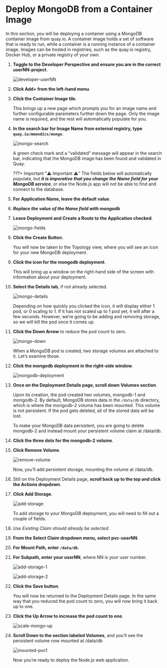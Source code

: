 # Deploy MongoDB from a Container Image

In this section, you will be deploying a container using a MongoDB container image from quay.io. A container image holds a set of software that is ready to run, while a container is a running instance of a container image. Images can be hosted in registries, such as the quay.io registry, Docker Hub, or a private registry of your own.

1. **Toggle to the Developer Perspective and ensure you are in the correct userNN-project**.

    ![developer-userNN](../images/developer-userNN.png)

1. **Click Add+ from the left-hand menu**.

1. **Click the Container Image tile**.

    This brings up a new page which prompts you for an image name and further configurable parameters further down the page. Only the image name is required, and the rest will automatically populate for you.

1. **In the search bar for Image Name from external registry, type `quay.io/mmondics/mongo`**.

    ![mongo-search](../images/mongo-search.png)

    A green check mark and a “validated” message will appear in the search bar, indicating that the MongoDB image has been found and validated in Quay.

    ???+ Important ":warning: Important :warning:"
        The fields below will automatically populate, but ***it is imperative that you change the Name field for your MongoDB service***, or else the Node.js app will not be able to find and connect to the database.

1. **For Application Name, leave the default value**.

1. ***Replace the value of the Name field with mongodb***

1. **Leave Deployment and Create a Route to the Application checked**.

    ![mongo-fields](../images/mongo-fields.png)

1. **Click the Create Button**.

    You will now be taken to the Topology view, where you will see an icon for your new MongoDB deployment.

1. **Click the icon for the mongodb deployment**.

    This will bring up a window on the right-hand side of the screen with information about your deployment.

1. **Select the Details tab**, if not already selected.

    ![mongo-details](../images/mongo-details.png)

    Depending on how quickly you clicked the icon, it will display either 1 pod, or 0 scaling to 1. If it has not scaled up to 1 pod yet, it will after a few seconds. However, we’re going to be adding and removing storage, so we will kill the pod once it comes up.

1. **Click the Down Arrow** to reduce the pod count to zero.

    ![mongo-down](../images/mongo-down.png)

    When a MongoDB pod is created, two storage volumes are attached to it. Let’s examine those.

1. **Click the mongodb deployment in the right-side window**.

    ![mongodb-deployment](../images/mongodb-deployment.png)

1. **Once on the Deployment Details page, scroll down Volumes section**.

    Upon its creation, the pod created two volumes, mongodb-1 and mongodb-2. By default, MongoDB stores data in the `/data/db` directory, which is where the mongodb-2 volume has been mounted. This volume is not persistent. If the pod gets deleted, all of the stored data will be lost.

    To make your MongoDB data persistent, you are going to delete mongodb-2 and instead mount your persistent volume claim at /data/db.

1. **Click the three dots for the mongodb-2 volume**.

1. **Click Remove Volume**.

    ![remove-volume](../images/remove-volume.png)

    Now, you’ll add persistent storage, mounting the volume at /data/db.

1. Still on the Deployment Details page, **scroll back up to the top and click the Actions dropdown**.

1. **Click Add Storage**.

    ![add-storage](../images/add-storage.png)

    To add storage to your MongoDB deployment, you will need to fill out a couple of fields.

1. *Use Existing Claim should already be selected*.

1. **From the Select Claim dropdown menu, select pvc-userNN**.

1. **For Mount Path, enter `/data/db`**.

1. **For Subpath, enter your userNN**, where NN is your user number.

    ![add-storage-1](../images/add-storage-1.png)

    ![add-storage-2](../images/add-storage-2.png)

1. **Click the Save button**.

    You will now be returned to the Deployment Details page. In the same way that you reduced the pod count to zero, you will now bring it back up to one.

1. **Click the Up Arrow to increase the pod count to one**.

    ![scale-mongo-up](../images/scale-mongo-up.png)

1. **Scroll Down to the section labeled Volumes**, and you’ll see the persistent volume now mounted at /data/db

    ![mounted-pvc1](../images/mounted-pvc.png)

    Now you’re ready to deploy the Node.js web application.
